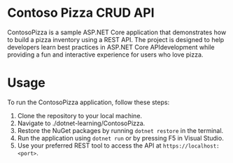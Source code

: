 # Contoso Pizza CRUD API
ContosoPizza is a sample ASP.NET Core application that demonstrates how to build a pizza inventory using a REST API. The project is designed to help developers learn best practices in ASP.NET Core APIdevelopment while providing a fun and interactive experience for users who love pizza.

# Usage
To run the ContosoPizza application, follow these steps:
1. Clone the repository to your local machine.
2. Navigate to ./dotnet-learning/ContosoPizza.
3. Restore the NuGet packages by running `dotnet restore` in the terminal.
4. Run the application using `dotnet run` or by pressing F5 in Visual Studio.
5. Use your preferred REST tool to access the API at `https://localhost:<port>`.